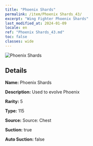 ```yaml
---
title: "Phoenix Shards"
permalink: /item/Phoenix Shards_43/
excerpt: "Wing Fighter Phoenix Shards"
last_modified_at: 2024-01-09
locale: en
ref: "Phoenix Shards_43.md"
toc: false
classes: wide
---
```



 ![Phoenix Shards](/images/item/Phoenix_Shards_p.png)



## Details

 **Name:** Phoenix Shards 

 **Description:** Used to evolve Phoenix

 **Rarity:** 5 

 **Type:** 115 

 **Source:** Source: Chest 

 **Suction:** true 

 **Auto Suction:** false 


